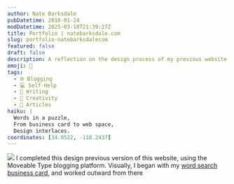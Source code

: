 ```yaml
---
author: Nate Barksdale
pubDatetime: 2010-01-24
modDatetime: 2025-03-10T21:39:27Z
title: Portfolio | natebarksdale.com
slug: portfolio-natebarksdalecom
featured: false
draft: false
description: A reflection on the design process of my previous website version, inspired by my word search business card and utilizing the Moveable Type platform.
emoji: 🧩
tags:
  - 🌐 Blogging
  - 💻 Self-Help
  - 📝 Writing
  - 🎨 Creativity
  - 📖 Articles
haiku: |
  Words in a puzzle,  
  From business card to web space,  
  Design interlaces.
coordinates: [34.0522, -118.2437]
---
```


![](@assets/images/clip_wordsearch.jpg) I completed this design previous version of this website, using the Moveable Type blogging platform. Visually, I began with my [word search business card](https://www.natebarksdale.com/n/258), and worked outward from there
